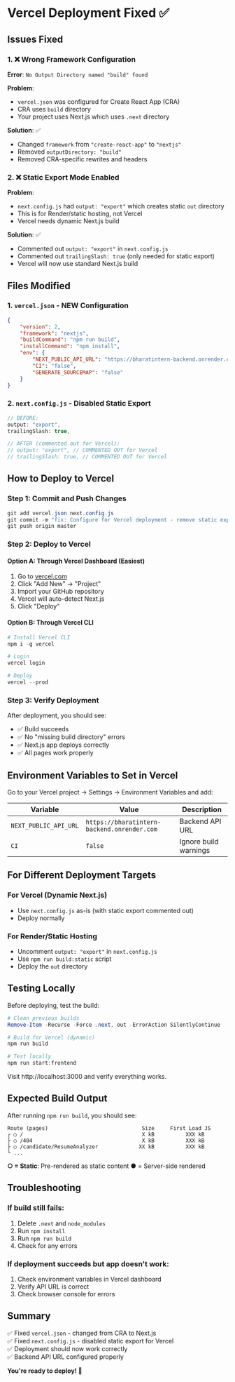 # Vercel Deployment Fixed ✅

## Issues Fixed

### 1. ❌ Wrong Framework Configuration

**Error**: `No Output Directory named "build" found`

**Problem**:

- `vercel.json` was configured for Create React App (CRA)
- CRA uses `build` directory
- Your project uses Next.js which uses `.next` directory

**Solution**: ✅

- Changed `framework` from `"create-react-app"` to `"nextjs"`
- Removed `outputDirectory: "build"`
- Removed CRA-specific rewrites and headers

### 2. ❌ Static Export Mode Enabled

**Problem**:

- `next.config.js` had `output: "export"` which creates static `out` directory
- This is for Render/static hosting, not Vercel
- Vercel needs dynamic Next.js build

**Solution**: ✅

- Commented out `output: "export"` in `next.config.js`
- Commented out `trailingSlash: true` (only needed for static export)
- Vercel will now use standard Next.js build

## Files Modified

### 1. `vercel.json` - NEW Configuration

```json
{
	"version": 2,
	"framework": "nextjs",
	"buildCommand": "npm run build",
	"installCommand": "npm install",
	"env": {
		"NEXT_PUBLIC_API_URL": "https://bharatintern-backend.onrender.com",
		"CI": "false",
		"GENERATE_SOURCEMAP": "false"
	}
}
```

### 2. `next.config.js` - Disabled Static Export

```javascript
// BEFORE:
output: "export",
trailingSlash: true,

// AFTER (commented out for Vercel):
// output: "export", // COMMENTED OUT for Vercel
// trailingSlash: true, // COMMENTED OUT for Vercel
```

## How to Deploy to Vercel

### Step 1: Commit and Push Changes

```powershell
git add vercel.json next.config.js
git commit -m "fix: Configure for Vercel deployment - remove static export mode"
git push origin master
```

### Step 2: Deploy to Vercel

#### Option A: Through Vercel Dashboard (Easiest)

1. Go to [vercel.com](https://vercel.com)
2. Click "Add New" → "Project"
3. Import your GitHub repository
4. Vercel will auto-detect Next.js
5. Click "Deploy"

#### Option B: Through Vercel CLI

```powershell
# Install Vercel CLI
npm i -g vercel

# Login
vercel login

# Deploy
vercel --prod
```

### Step 3: Verify Deployment

After deployment, you should see:

- ✅ Build succeeds
- ✅ No "missing build directory" errors
- ✅ Next.js app deploys correctly
- ✅ All pages work properly

## Environment Variables to Set in Vercel

Go to your Vercel project → Settings → Environment Variables and add:

| Variable              | Value                                       | Description           |
| --------------------- | ------------------------------------------- | --------------------- |
| `NEXT_PUBLIC_API_URL` | `https://bharatintern-backend.onrender.com` | Backend API URL       |
| `CI`                  | `false`                                     | Ignore build warnings |

## For Different Deployment Targets

### For Vercel (Dynamic Next.js)

- Use `next.config.js` as-is (with static export commented out)
- Deploy normally

### For Render/Static Hosting

- Uncomment `output: "export"` in `next.config.js`
- Use `npm run build:static` script
- Deploy the `out` directory

## Testing Locally

Before deploying, test the build:

```powershell
# Clean previous builds
Remove-Item -Recurse -Force .next, out -ErrorAction SilentlyContinue

# Build for Vercel (dynamic)
npm run build

# Test locally
npm run start:frontend
```

Visit http://localhost:3000 and verify everything works.

## Expected Build Output

After running `npm run build`, you should see:

```
Route (pages)                              Size     First Load JS
┌ ○ /                                      X kB          XXX kB
├ ○ /404                                   X kB          XXX kB
├ ○ /candidate/ResumeAnalyzer             XX kB          XXX kB
└ ...
```

**○ = Static**: Pre-rendered as static content
**●** = Server-side rendered

## Troubleshooting

### If build still fails:

1. Delete `.next` and `node_modules`
2. Run `npm install`
3. Run `npm run build`
4. Check for any errors

### If deployment succeeds but app doesn't work:

1. Check environment variables in Vercel dashboard
2. Verify API URL is correct
3. Check browser console for errors

## Summary

✅ Fixed `vercel.json` - changed from CRA to Next.js  
✅ Fixed `next.config.js` - disabled static export for Vercel  
✅ Deployment should now work correctly  
✅ Backend API URL configured properly

**You're ready to deploy! 🚀**
